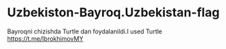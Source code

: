 # Uzbekiston-Bayroq.Uzbekistan-flag
Bayroqni chizishda Turtle dan foydalanildi.I used Turtle
https://t.me/IbrokhimovMY
